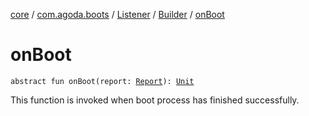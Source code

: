 [core](../../../index.md) / [com.agoda.boots](../../index.md) / [Listener](../index.md) / [Builder](index.md) / [onBoot](./on-boot.md)

# onBoot

`abstract fun onBoot(report: `[`Report`](../../-report/index.md)`): `[`Unit`](https://kotlinlang.org/api/latest/jvm/stdlib/kotlin/-unit/index.html)

This function is invoked when boot process has finished successfully.

